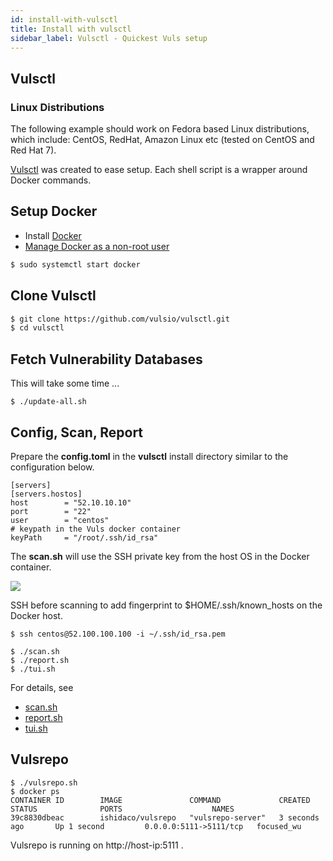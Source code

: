 ```yaml
---
id: install-with-vulsctl
title: Install with vulsctl
sidebar_label: Vulsctl - Quickest Vuls setup
---
```


## Vulsctl

### Linux Distributions
The following example should work on Fedora based Linux distributions,
which include: CentOS, RedHat, Amazon Linux etc (tested on CentOS and
Red Hat 7).

[Vulsctl](https://github.com/vulsio/vulsctl) was created to ease setup. Each
shell script is a wrapper around Docker commands.

## Setup Docker

- Install [Docker](https://docs.docker.com/engine/install/)
- [Manage Docker as a non-root user](https://docs.docker.com/install/linux/linux-postinstall/)

```bash
$ sudo systemctl start docker
```

## Clone Vulsctl

```bash
$ git clone https://github.com/vulsio/vulsctl.git
$ cd vulsctl
```

## Fetch Vulnerability Databases

This will take some time ...

```
$ ./update-all.sh
```

## Config, Scan, Report

Prepare the **config.toml** in the **vulsctl** install directory similar to
the configuration below.

```
[servers]
[servers.hostos]
host        = "52.10.10.10"
port        = "22"
user        = "centos"
# keypath in the Vuls docker container
keyPath     = "/root/.ssh/id_rsa"
```
The **scan.sh** will use the SSH private key from the host OS in the Docker
container.

![](https://user-images.githubusercontent.com/534611/66093182-20535f00-e5ca-11e9-8060-8c9247abcefa.jpg)

SSH before scanning to add fingerprint to $HOME/.ssh/known_hosts on the Docker host.
```
$ ssh centos@52.100.100.100 -i ~/.ssh/id_rsa.pem
```

```
$ ./scan.sh
$ ./report.sh
$ ./tui.sh
```

For details, see
- [scan.sh](https://github.com/vulsio/vulsctl/blob/master/scan.sh)
- [report.sh](https://github.com/vulsio/vulsctl/blob/master/report.sh)
- [tui.sh](https://github.com/vulsio/vulsctl/blob/master/tui.sh)

## Vulsrepo

```
$ ./vulsrepo.sh
$ docker ps
CONTAINER ID        IMAGE               COMMAND             CREATED             STATUS              PORTS                    NAMES
39c8830dbeac        ishidaco/vulsrepo   "vulsrepo-server"   3 seconds ago       Up 1 second         0.0.0.0:5111->5111/tcp   focused_wu
```

Vulsrepo is running on http://host-ip:5111 .
